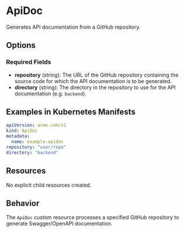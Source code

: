 # ApiDoc
Generates API documentation from a GitHub repository.

## Options

### Required Fields
- **repository** (string): The URL of the GitHub repository containing the source code for which the API documentation is to be generated.
- **directory** (string): The directory in the repository to use for the API documentation (e.g. `backend`).

## Examples in Kubernetes Manifests

```yaml
apiVersion: acme.com/v1
kind: ApiDoc
metadata:
  name: example-apidoc
repository: "user/repo"
directory: "backend"
```

## Resources
No explicit child resources created.

## Behavior
The `ApiDoc` custom resource processes a specified GitHub repository to generate Swagger/OpenAPI documentation.